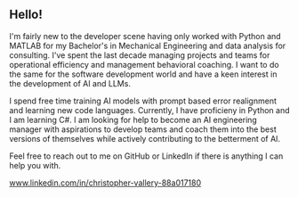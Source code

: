 ## Hello! 

I'm fairly new to the developer scene having only worked with Python and MATLAB for my Bachelor's in Mechanical Engineering and data analysis for consulting.
I've spent the last decade managing projects and teams for operational efficiency and management behavioral coaching.
I want to do the same for the software development world and have a keen interest in the development of AI and LLMs. 

I spend free time training AI models with prompt based error realignment and learning new code languages. Currently, I have proficieny in Python and I am learning C#.
I am looking for help to become an AI engineering manager with aspirations to develop teams and coach them into the best versions of themselves while actively contributing to the betterment of AI.

Feel free to reach out to me on GitHub or LinkedIn if there is anything I can help you with.

www.linkedin.com/in/christopher-vallery-88a017180

<!--
**valeinherjar/valeinherjar** is a ✨ _special_ ✨ repository because its `README.md` (this file) appears on your GitHub profile.

Here are some ideas to get you started:

- 🔭 I’m currently working on ...
- 🌱 I’m currently learning ...
- 👯 I’m looking to collaborate on ...
- 🤔 I’m looking for help with ...
- 💬 Ask me about ...
- 📫 How to reach me: ...
- 😄 Pronouns: ...
- ⚡ Fun fact: ...
-->
